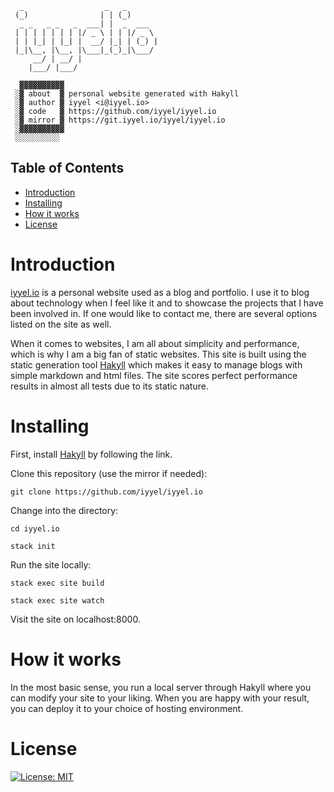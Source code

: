 ```
  _                  _   _       
 (_)                | | (_)      
  _ _   _ _   _  ___| |  _  ___  
 | | | | | | | |/ _ \ | | |/ _ \ 
 | | |_| | |_| |  __/ |_| | (_) |
 |_|\__, |\__, |\___|_(_)_|\___/ 
     __/ | __/ |                 
    |___/ |___/                  
    
  ▓▓▓▓▓▓▓▓▓▓
 ░▓ about  ▓ personal website generated with Hakyll
 ░▓ author ▓ iyyel <i@iyyel.io>
 ░▓ code   ▓ https://github.com/iyyel/iyyel.io
 ░▓ mirror ▓ https://git.iyyel.io/iyyel/iyyel.io
 ░▓▓▓▓▓▓▓▓▓▓
 ░░░░░░░░░░
```

## Table of Contents
 - [Introduction](#Introduction)
 - [Installing](#Installing)
 - [How it works](#How-it-works)
 - [License](#License)


# Introduction
[iyyel.io](https://iyyel.io) is a personal website used as a blog and portfolio. I use it 
to blog about technology when I feel like it and to showcase the projects that I have been 
involved in. If one would like to contact me, there are several options 
listed on the site as well.

When it comes to websites, I am all about simplicity and performance,
which is why I am a big fan of static websites. This site is built using the static generation tool
[Hakyll](https://jaspervdj.be/hakyll/) which makes it easy to manage blogs with simple markdown and html files.
The site scores perfect performance results in almost all tests due to its static nature.


# Installing
First, install [Hakyll](https://jaspervdj.be/hakyll/) by following the link.

Clone this repository (use the mirror if needed):

`git clone https://github.com/iyyel/iyyel.io`

Change into the directory:

`cd iyyel.io`

`stack init`

Run the site locally:

`stack exec site build`

`stack exec site watch`

Visit the site on localhost:8000.


# How it works
In the most basic sense, you run a local server through Hakyll where you can modify your site to your liking.
When you are happy with your result, you can deploy it to your choice of hosting environment.


# License
[![License: MIT](https://img.shields.io/badge/License-MIT-yellow.svg)](LICENSE.md)
